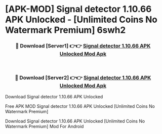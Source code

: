 # [APK-MOD] Signal detector 1.10.66 APK Unlocked - [Unlimited Coins No Watermark Premium] 6swh2



<div align="center">
<h3>🔴 Download [Server1] 👉👉 <a href="https://momento.my/?title=Signal_detector_1.10.66_APK_Unlocked">Signal detector 1.10.66 APK Unlocked Mod Apk</a></h3><br>

<h3>🔴 Download [Server2] 👉👉 <a href="https://momento.my/?title=Signal_detector_1.10.66_APK_Unlocked">Signal detector 1.10.66 APK Unlocked Mod Apk</a></h3>
</div>



Download Signal detector 1.10.66 APK Unlocked 

Free APK MOD Signal detector 1.10.66 APK Unlocked [Unlimited Coins No Watermark Premium]

Download Signal detector 1.10.66 APK Unlocked [Unlimited Coins No Watermark Premium] Mod For Android
